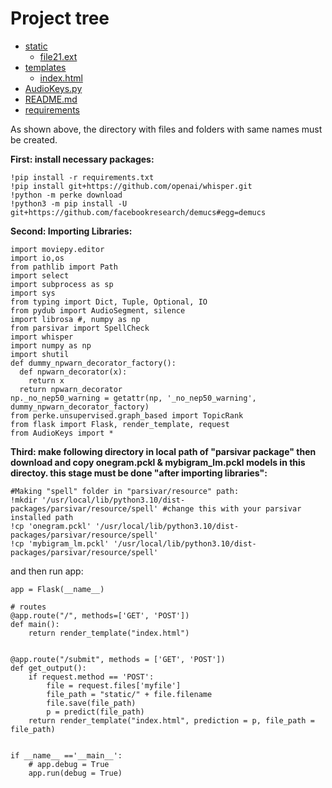 
# Project tree

 * [static](./static)
   * [file21.ext](./dir2/file21.ext)
 * [templates](./templates)
   * [index.html](./templates/index.html)
 * [AudioKeys.py](./AudioKeys.py)
 * [README.md](./README.md)
 * [requirements](./requirements)

As shown above, the directory with files and folders with same names must be created.

**First: install necessary packages:**
```
!pip install -r requirements.txt
!pip install git+https://github.com/openai/whisper.git
!python -m perke download
!python3 -m pip install -U git+https://github.com/facebookresearch/demucs#egg=demucs
```

**Second: Importing Libraries:**
```
import moviepy.editor
import io,os
from pathlib import Path
import select
import subprocess as sp
import sys
from typing import Dict, Tuple, Optional, IO
from pydub import AudioSegment, silence
import librosa #, numpy as np
from parsivar import SpellCheck
import whisper
import numpy as np
import shutil
def dummy_npwarn_decorator_factory():
  def npwarn_decorator(x):
    return x
  return npwarn_decorator
np._no_nep50_warning = getattr(np, '_no_nep50_warning', dummy_npwarn_decorator_factory)
from perke.unsupervised.graph_based import TopicRank
from flask import Flask, render_template, request
from AudioKeys import *
```

**Third: make following directory in local path of "parsivar package" then download and copy onegram.pckl & mybigram_lm.pckl models in this directoy. this stage must be done "after importing libraries":**
```
#Making "spell" folder in "parsivar/resource" path:
!mkdir '/usr/local/lib/python3.10/dist-packages/parsivar/resource/spell' #change this with your parsivar installed path
!cp 'onegram.pckl' '/usr/local/lib/python3.10/dist-packages/parsivar/resource/spell'
!cp 'mybigram_lm.pckl' '/usr/local/lib/python3.10/dist-packages/parsivar/resource/spell'
```
and then run app:
```
app = Flask(__name__)

# routes
@app.route("/", methods=['GET', 'POST'])
def main():
	return render_template("index.html")


@app.route("/submit", methods = ['GET', 'POST'])
def get_output():
	if request.method == 'POST':
		file = request.files['myfile']
		file_path = "static/" + file.filename	
		file.save(file_path)
		p = predict(file_path)
	return render_template("index.html", prediction = p, file_path = file_path)


if __name__ =='__main__':
	# app.debug = True
	app.run(debug = True)
```
